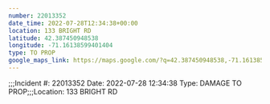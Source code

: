 ```yaml
---
number: 22013352
date_time: 2022-07-28T12:34:38+00:00
location: 133 BRIGHT RD
latitude: 42.387450948538
longitude: -71.16138599401404
type: TO PROP
google_maps_link: https://maps.google.com/?q=42.387450948538,-71.16138599401404
---
```


;;;Incident #: 22013352   Date: 2022-07-28 12:34:38   Type: DAMAGE TO PROP;;;Location: 133 BRIGHT RD
